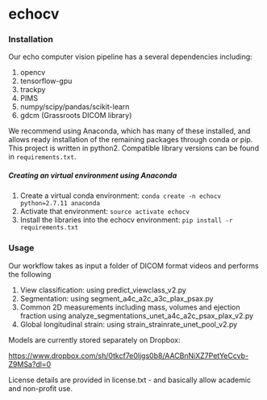 # echocv

### Installation

Our echo computer vision pipeline has a several dependencies including:

1. opencv
2. tensorflow-gpu
3. trackpy
4. PIMS
5. numpy/scipy/pandas/scikit-learn
6. gdcm (Grassroots DICOM library)

We recommend using Anaconda, which has many of these installed, and allows ready installation of the remaining packages through conda or pip. This project is written in python2. Compatible library versions can be found in `requirements.txt`. 

##### Creating an virtual environment using Anaconda

1. Create a virtual conda environment: `conda create -n echocv python=2.7.11 anaconda`
2. Activate that environment: `source activate echocv`
3. Install the libraries into the echocv environment: `pip install -r requirements.txt`

### Usage

Our workflow takes as input a folder of DICOM format videos and performs the following

1. View classification:  using predict_viewclass_v2.py
2. Segmentation: using segment_a4c_a2c_a3c_plax_psax.py
3. Common 2D measurements including mass, volumes and ejection fraction using analyze_segmentations_unet_a4c_a2c_psax_plax_v2.py
4. Global longitudinal strain: using strain_strainrate_unet_pool_v2.py

Models are currently stored separately on Dropbox:  

https://www.dropbox.com/sh/0tkcf7e0ljgs0b8/AACBnNiXZ7PetYeCcvb-Z9MSa?dl=0

License details are provided in license.txt - and basically allow academic and non-profit use.
